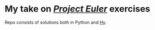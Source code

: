 # My take on [*Project Euler*](https://projecteuler.net/) exercises

Repo consists of solutions both in Python and [Hy](https://github.com/hylang/hy).
